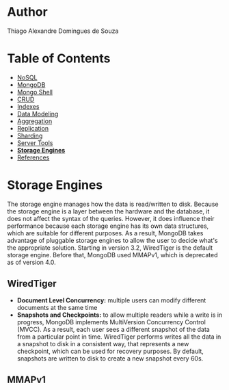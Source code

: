 # Author

Thiago Alexandre Domingues de Souza

# Table of Contents

- [NoSQL](./01-NoSQL.md)
- [MongoDB](./02-MongoDB.md)
- [Mongo Shell](./03-Mongo%20Shell.md)
- [CRUD](./04-CRUD.md)
- [Indexes](./05-Indexes.md)     
- [Data Modeling](./06-Data%20Modeling.md)
- [Aggregation](./07-Aggregation.md)
- [Replication](./08-Replication.md)
- [Sharding](./09-Sharding.md)
- [Server Tools](./10-Server%20Tools.md)
- **[Storage Engines](#storage-engines)**
- [References](./README.md#references)

# Storage Engines

The storage engine manages how the data is read/written to disk. Because the storage engine is a layer between the hardware and the database, it does not affect the syntax of the queries. However, it does influence their performance because each storage engine has its own data structures, which are suitable for different purposes. As a result, MongoDB takes advantage of pluggable storage engines to allow the user to decide what's the appropriate solution. Starting in version 3.2, WiredTiger is the default storage engine. Before that, MongoDB used MMAPv1, which is deprecated as of version 4.0.

## WiredTiger


- **Document Level Concurrency:** multiple users can modify different documents at the same time
- **Snapshots and Checkpoints:** to allow multiple readers while a write is in progress, MongoDB implements MultiVersion Concurrency Control (MVCC). As a result, each user sees a different snapshot of the data from a particular point in time. WiredTiger performs writes all the data in a snapshot to disk in a consistent way, that represents a new checkpoint, which can be used for recovery purposes. By default, snapshots are written to disk to create a new snapshot every 60s. 



## MMAPv1

